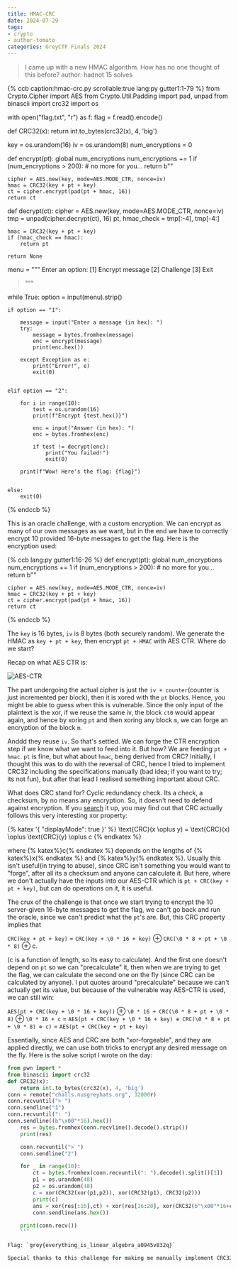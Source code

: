 ```yaml
---
title: HMAC-CRC
date: 2024-07-29
tags: 
- crypto
- author-tomato
categories: GreyCTF Finals 2024
---
```


> I came up with a new HMAC algorithm. How has no one thought of this before?
> author: hadnot
> 15 solves

{% ccb 
caption:hmac-crc.py
scrollable:true
lang:py
gutter1:1-79
%}
from Crypto.Cipher import AES
from Crypto.Util.Padding import pad, unpad
from binascii import crc32
import os

with open("flag.txt", "r") as f:
    flag = f.read().encode()

def CRC32(x):
    return int.to_bytes(crc32(x), 4, 'big')

key = os.urandom(16)
iv = os.urandom(8)
num_encryptions = 0

def encrypt(pt):
    global num_encryptions
    num_encryptions += 1
    if (num_encryptions > 200):
        # no more for you...
        return b""

    cipher = AES.new(key, mode=AES.MODE_CTR, nonce=iv)
    hmac = CRC32(key + pt + key)
    ct = cipher.encrypt(pad(pt + hmac, 16))
    return ct

def decrypt(ct):
    cipher = AES.new(key, mode=AES.MODE_CTR, nonce=iv)
    tmp = unpad(cipher.decrypt(ct), 16)
    pt, hmac_check = tmp[:-4], tmp[-4:]

    hmac = CRC32(key + pt + key)
    if (hmac_check == hmac):
        return pt

    return None

menu = """
Enter an option:
[1] Encrypt message
[2] Challenge
[3] Exit
> """

while True:
    option = input(menu).strip()
    
    if option == "1":

        message = input("Enter a message (in hex): ")
        try:
            message = bytes.fromhex(message)
            enc = encrypt(message)
            print(enc.hex())
            
        except Exception as e:
            print("Error!", e)
            exit(0)
        
        
    elif option == "2":

        for i in range(10):
            test = os.urandom(16)
            print(f"Encrypt {test.hex()}")

            enc = input("Answer (in hex): ")
            enc = bytes.fromhex(enc)
            
            if test != decrypt(enc):
                print("You failed!")
                exit(0)

        print(f"Wow! Here's the flag: {flag}")
            

    else:
        exit(0)
{% endccb %}

This is an oracle challenge, with a custom encryption. We can encrypt as many of our own messages as we want, but in the end we have to correctly encrypt 10 provided 16-byte messages to get the flag. Here is the encryption used: 

{% ccb 
lang:py
gutter1:16-26
%}
def encrypt(pt):
    global num_encryptions
    num_encryptions += 1
    if (num_encryptions > 200):
        # no more for you...
        return b""

    cipher = AES.new(key, mode=AES.MODE_CTR, nonce=iv)
    hmac = CRC32(key + pt + key)
    ct = cipher.encrypt(pad(pt + hmac, 16))
    return ct
{% endccb %}

The `key` is 16 bytes, `iv` is 8 bytes (both securely random). We generate the HMAC as `key + pt + key`, then encrypt `pt + HMAC` with AES CTR. Where do we start?

Recap on what AES CTR is:

![AES-CTR](/static/greyCTFfinals2024/ctr.png)

The part undergoing the actual cipher is just the `iv + counter`(counter is just incremented per block), then it is xored with the `pt` blocks. Hence, you might be able to guess when this is vulnerable. Since the only input of the plaintext is the xor, if we reuse the same iv, the block `ct0` would appear again, and hence by xoring `pt` and then xoring any block `m`, we can forge an encryption of the block `m`.

Anddd they reuse `iv`. So that's settled. We can forge the CTR encryption step if we know what we want to feed into it. But how? We are feeding `pt + hmac`. `pt` is fine, but what about `hmac`, being derived from CRC? Initially, I thought this was to do with the reversal of CRC, hence I tried to implement CRC32 including the specifications manually (bad idea; if you want to try; its not fun), but after that lead I realised something important about CRC.

What does CRC stand for? Cyclic redundancy check. Its a check, a checksum, by no means any encryption. So, it doesn't need to defend against encryption. If you [search](https://en.wikipedia.org/wiki/Cyclic_redundancy_check) it up, you may find out that CRC actually follows this very interesting xor property:

{% katex '{ "displayMode": true }' %}
\text{CRC}(x \oplus y) = \text{CRC}(x) \oplus \text{CRC}(y) \oplus c
{% endkatex %}

where {% katex%}c{% endkatex %} depends on the lengths of {% katex%}x{% endkatex %} and {% katex%}y{% endkatex %}. Usually this isn't useful(in trying to abuse), since CRC isn't something you would want to "forge", after all its a checksum and anyone can calculate it. But here, where we don't actually have the inputs into our AES-CTR which is `pt + CRC(key + pt + key)`, but can do operations on it, it is useful.

The crux of the challenge is that once we start trying to encrypt the 10 server-given 16-byte messages to get the flag, we can't go back and run the oracle, since we can't predict what the `pt`'s are. But, this CRC property implies that 

`CRC(key + pt + key)` = `CRC(key + \0 * 16 + key)` ⊕ `CRC(\0 * 8 + pt + \0 * 8)` ⊕ c.

(c is a function of length, so its easy to calculate). And the first one doesn't depend on `pt` so we can "precalculate" it, then when we are trying to get the flag, we can calculate the second one on the fly (since CRC can be calculated by anyone). I put quotes around "precalculate" because we can't actually get its value, but because of the vulnerable way AES-CTR is used, we can still win:

`AES(pt + CRC(key + \0 * 16 + key))` ⊕ `\0 * 16 + CRC(\0 * 8 + pt + \0 * 8)` ⊕ `\0 * 16 + c`
= `AES(pt + CRC(key + \0 * 16 + key) ⊕ CRC(\0 * 8 + pt + \0 * 8) ⊕ c)`
= `AES(pt + CRC(key + pt + key)`

Essentially, since AES and CRC are both "xor-forgeable", and they are applied directly, we can use both tricks to encrypt any desired message on the fly. Here is the solve script I wrote on the day:

```py
from pwn import *
from binascii import crc32
def CRC32(x):
    return int.to_bytes(crc32(x), 4, 'big')
conn = remote("challs.nusgreyhats.org", 32000r)
conn.recvuntil("> ")
conn.sendline("1")
conn.recvuntil(": ")
conn.sendline((b"\x00"*16).hex())
    res = bytes.fromhex(conn.recvline().decode().strip())
    print(res)

    conn.recvuntil("> ")
    conn.sendline("2")

    for _ in range(10):
        ct = bytes.fromhex(conn.recvuntil(": ").decode().split()[1])
        p1 = os.urandom(48)
        p2 = os.urandom(48)
        c = xor(CRC32(xor(p1,p2)), xor(CRC32(p1), CRC32(p2)))
        print(c)
        ans = xor(res[:16],ct) + xor(res[16:20], xor(CRC32(b"\x00"*16+ct+b"\x00"*16),c)) + res[20:]
        conn.sendline(ans.hex())
        
    print(conn.recv())
    ```

Flag: `grey{everything_is_linear_algebra_a0945v832q}`

Special thanks to this challenge for making me manually implement CRC32 for the first time.